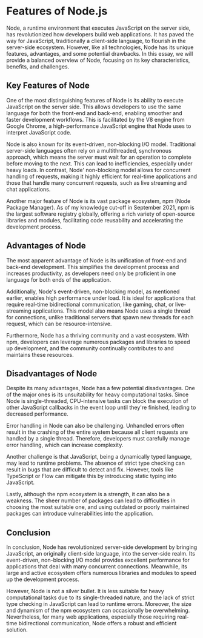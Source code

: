 # Features of Node.js

Node, a runtime environment that executes JavaScript on the server side, has revolutionized how developers build web applications. It has paved the way for JavaScript, traditionally a client-side language, to flourish in the server-side ecosystem. However, like all technologies, Node has its unique features, advantages, and some potential drawbacks. In this essay, we will provide a balanced overview of Node, focusing on its key characteristics, benefits, and challenges.

## Key Features of Node

One of the most distinguishing features of Node is its ability to execute JavaScript on the server side. This allows developers to use the same language for both the front-end and back-end, enabling smoother and faster development workflows. This is facilitated by the V8 engine from Google Chrome, a high-performance JavaScript engine that Node uses to interpret JavaScript code.

Node is also known for its event-driven, non-blocking I/O model. Traditional server-side languages often rely on a multithreaded, synchronous approach, which means the server must wait for an operation to complete before moving to the next. This can lead to inefficiencies, especially under heavy loads. In contrast, Node' non-blocking model allows for concurrent handling of requests, making it highly efficient for real-time applications and those that handle many concurrent requests, such as live streaming and chat applications.

Another major feature of Node is its vast package ecosystem, npm (Node Package Manager). As of my knowledge cut-off in September 2021, npm is the largest software registry globally, offering a rich variety of open-source libraries and modules, facilitating code reusability and accelerating the development process.

## Advantages of Node

The most apparent advantage of Node is its unification of front-end and back-end development. This simplifies the development process and increases productivity, as developers need only be proficient in one language for both ends of the application.

Additionally, Node's event-driven, non-blocking model, as mentioned earlier, enables high performance under load. It is ideal for applications that require real-time bidirectional communication, like gaming, chat, or live-streaming applications. This model also means Node uses a single thread for connections, unlike traditional servers that spawn new threads for each request, which can be resource-intensive.

Furthermore, Node has a thriving community and a vast ecosystem. With npm, developers can leverage numerous packages and libraries to speed up development, and the community continually contributes to and maintains these resources.

## Disadvantages of Node

Despite its many advantages, Node has a few potential disadvantages. One of the major ones is its unsuitability for heavy computational tasks. Since Node is single-threaded, CPU-intensive tasks can block the execution of other JavaScript callbacks in the event loop until they're finished, leading to decreased performance.

Error handling in Node can also be challenging. Unhandled errors often result in the crashing of the entire system because all client requests are handled by a single thread. Therefore, developers must carefully manage error handling, which can increase complexity.

Another challenge is that JavaScript, being a dynamically typed language, may lead to runtime problems. The absence of strict type checking can result in bugs that are difficult to detect and fix. However, tools like TypeScript or Flow can mitigate this by introducing static typing into JavaScript.

Lastly, although the npm ecosystem is a strength, it can also be a weakness. The sheer number of packages can lead to difficulties in choosing the most suitable one, and using outdated or poorly maintained packages can introduce vulnerabilities into the application.

## Conclusion

In conclusion, Node has revolutionized server-side development by bringing JavaScript, an originally client-side language, into the server-side realm. Its event-driven, non-blocking I/O model provides excellent performance for applications that deal with many concurrent connections. Meanwhile, its large and active ecosystem offers numerous libraries and modules to speed up the development process.

However, Node is not a silver bullet. It is less suitable for heavy computational tasks due to its single-threaded nature, and the lack of strict type checking in JavaScript can lead to runtime errors. Moreover, the size and dynamism of the npm ecosystem can occasionally be overwhelming. Nevertheless, for many web applications, especially those requiring real-time bidirectional communication, Node offers a robust and efficient solution.
